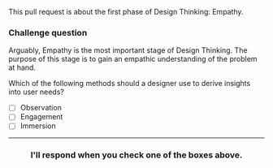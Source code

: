 This pull request is about the first phase of Design Thinking: Empathy.  

### Challenge question


Arguably, Empathy is the most important stage of Design Thinking.  The purpose of this stage is to gain an empathic understanding of the problem at hand. 

Which of the following methods should a designer use to derive insights into user needs? 

- [ ] Observation
- [ ] Engagement
- [ ] Immersion

<hr>
<h3 align="center">I'll respond when you check one of the boxes above.</h3>